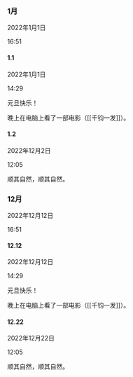 ### 1月

2022年1月1日

16:51

#### 1.1

2022年1月1日

14:29

元旦快乐！

晚上在电脑上看了一部电影（[[千钧一发]]）。

#### 1.2

2022年12月2日

12:05

顺其自然，顺其自然。

### 12月

2022年12月12日

16:51

#### 12.12

2022年12月12日

14:29

元旦快乐！

晚上在电脑上看了一部电影（[[千钧一发]]）。

#### 12.22

2022年12月22日

12:05

顺其自然，顺其自然。

